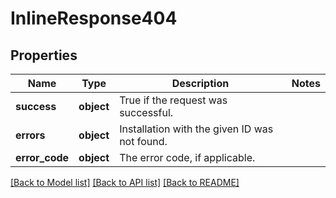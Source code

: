 # InlineResponse404

## Properties
Name | Type | Description | Notes
------------ | ------------- | ------------- | -------------
**success** | **object** | True if the request was successful. | 
**errors** | **object** | Installation with the given ID was not found. | 
**error_code** | **object** | The error code, if applicable. | 

[[Back to Model list]](../README.md#documentation-for-models) [[Back to API list]](../README.md#documentation-for-api-endpoints) [[Back to README]](../README.md)

